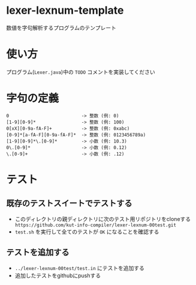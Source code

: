 # lexer-lexnum-template

数値を字句解析するプログラムのテンプレート

# 使い方

プログラム(`Lexer.java`)中の `TODO` コメントを実装してください

# 字句の定義

```
0                           -> 整数 (例: 0)
[1-9][0-9]*                 -> 整数 (例: 100)
0[xX][0-9a-fA-F]+           -> 整数 (例: 0xabc)
[0-9]*[a-fA-F][0-9a-fA-F]*  -> 整数 (例: 0123456789a)
[1-9][0-9]*\.[0-9]*         -> 小数 (例: 10.3)
0\.[0-9]*                   -> 小数 (例: 0.12)
\.[0-9]+                    -> 小数 (例: .12)
```

# テスト

## 既存のテストスイートでテストする

  * このディレクトリの親ディレクトリに次のテスト用リポジトリをcloneする```
    https://github.com/kut-info-compiler/lexer-lexnum-00test.git```
  * `test.sh` を実行して全てのテストが `OK` になることを確認する

## テストを追加する
  * `../lexer-lexnum-00test/test.in` にテストを追加する
  * 追加したテストをgithubにpushする
